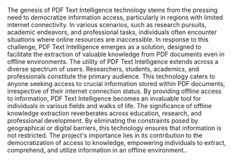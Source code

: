 The genesis of PDF Text Intelligence technology stems from the pressing need to democratize information access, particularly in regions with limited internet connectivity. In various scenarios, such as research pursuits, academic endeavors, and professional tasks, individuals often encounter situations where online resources are inaccessible. In response to this challenge, PDF Text Intelligence emerges as a solution, designed to facilitate the extraction of valuable knowledge from PDF documents even in offline environments.
The utility of PDF Text Intelligence extends across a diverse spectrum of users. Researchers, students, academics, and professionals constitute the primary audience. This technology caters to anyone seeking access to crucial information stored within PDF documents, irrespective of their internet connection status. By providing offline access to information, PDF Text Intelligence becomes an invaluable tool for individuals in various fields and walks of life.
The significance of offline knowledge extraction reverberates across education, research, and professional development. By eliminating the constraints posed by geographical or digital barriers, this technology ensures that information is not restricted. The project's importance lies in its contribution to the democratization of access to knowledge, empowering individuals to extract, comprehend, and utilize information in an offline environment..

